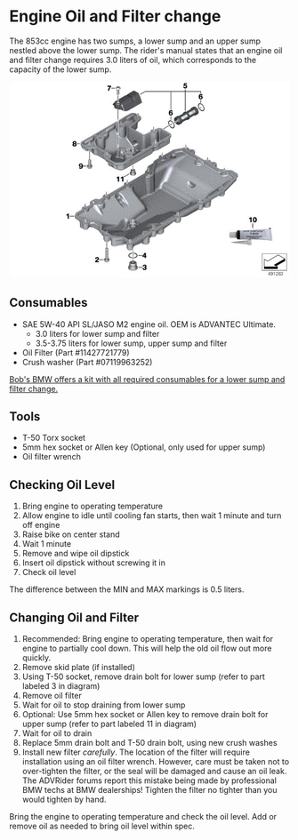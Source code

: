 # Engine Oil and Filter change

The 853cc engine has two sumps, a lower sump and an upper sump nestled above
the lower sump. The rider's manual states that an engine oil and filter change
requires 3.0 liters of oil, which corresponds to the capacity of the lower sump.

![sump diagram](assets/oil-sump.gif)

## Consumables

- SAE 5W-40 API SL/JASO M2 engine oil. OEM is ADVANTEC Ultimate.
    - 3.0 liters for lower sump and filter
    - 3.5-3.75 liters for lower sump, upper sump and filter
- Oil Filter (Part #11427721779)
- Crush washer (Part #07119963252)

[Bob's BMW offers a kit with all required consumables for a lower sump and filter change.](https://www.bobsbmw.com/store/product/10-off-complete-oil-change-kit-for-f750gs-f850gs--adventure)

## Tools

- T-50 Torx socket
- 5mm hex socket or Allen key (Optional, only used for upper sump)
- Oil filter wrench

## Checking Oil Level

1. Bring engine to operating temperature
1. Allow engine to idle until cooling fan starts, then wait 1 minute and turn off engine
1. Raise bike on center stand
1. Wait 1 minute
1. Remove and wipe oil dipstick
1. Insert oil dipstick without screwing it in
1. Check oil level

The difference between the MIN and MAX markings is 0.5 liters.

## Changing Oil and Filter

1. Recommended: Bring engine to operating temperature, then wait for engine to
   partially cool down. This will help the old oil flow out more quickly.
1. Remove skid plate (if installed)
1. Using T-50 socket, remove drain bolt for lower sump (refer to part labeled 3
   in diagram)
1. Remove oil filter
1. Wait for oil to stop draining from lower sump
1. Optional: Use 5mm hex socket or Allen key to remove drain bolt for upper
   sump (refer to part labeled 11 in diagram)
1. Wait for oil to drain
1. Replace 5mm drain bolt and T-50 drain bolt, using new crush washes
1. Install new filter _carefully_. The location of the filter will require
   installation using an oil filter wrench. However, care must be taken not to
over-tighten the filter, or the seal will be damaged and cause an oil leak. The
ADVRider forums report this mistake being made by professional BMW techs at BMW
dealerships! Tighten the filter no tighter than you would tighten by hand.

Bring the engine to operating temperature and check the oil level. Add or
remove oil as needed to bring oil level within spec.
